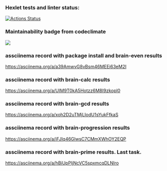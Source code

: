 ### Hexlet tests and linter status:
[![Actions Status](https://github.com/AnatoliyYud/python-project-lvl1/workflows/hexlet-check/badge.svg)](https://github.com/AnatoliyYud/python-project-lvl1/actions)


### Maintainability badge from codeclimate
<a href="https://codeclimate.com/github/AnatoliyYud/python-project-lvl1/maintainability"><img src="https://api.codeclimate.com/v1/badges/625f12c9e835f66121d2/maintainability" /></a>



### assciinema record with package install and brain-even results
https://asciinema.org/a/a39AmwvG8vBsm46MEEi63eM2I

### assciinema record with brain-calc results
https://asciinema.org/a/UIM9T0kA5Hotzz6M8I9zkopl0

### assciinema record with brain-gcd results
https://asciinema.org/a/xoh2D2uTMjLIodU1sYukFfkaS

### assciinema record with brain-progression results
https://asciinema.org/a/iFJIq46GlwsC7CMmXWhOY2EQP

### assciinema record with brain-prime results. Last task.
https://asciinema.org/a/hBiUpPIjNcVC5spxmcqDLNIro
